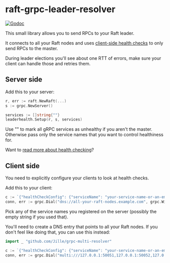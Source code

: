# raft-grpc-leader-resolver

[![Godoc](https://godoc.org/github.com/Jille/raft-grpc-leader-resolver?status.svg)](https://godoc.org/github.com/Jille/raft-grpc-leader-resolver)

This small library allows you to send RPCs to your Raft leader.

It connects to all your Raft nodes and uses [client-side health checks](https://github.com/grpc/proposal/blob/master/A17-client-side-health-checking.md) to only send RPCs to the master.

During leader elections you'll see about one RTT of errors, make sure your client can handle those and retries them.

## Server side

Add this to your server:

```go
r, err := raft.NewRaft(...)
s := grpc.NewServer()

services := []string{""}
leaderhealth.Setup(r, s, services)
```

Use "" to mark all gRPC services as unhealthy if you aren't the master. Otherwise pass only the service names that you want to control healthiness for.

Want to [read more about health checking](https://github.com/grpc/proposal/blob/master/A17-client-side-health-checking.md)?

## Client side

You need to explicitly configure your clients to look at health checks.

Add this to your client:

```go
c := `{"healthCheckConfig": {"serviceName": "your-service-name-or-an-empty-string"}}`
conn, err := grpc.Dial("dns://all-your-raft-nodes.example.com", grpc.WithDefaultServiceConfig(c))
```

Pick any of the service names you registered on the server (possibly the empty string if you used that).

You'll need to create a DNS entry that points to all your Raft nodes. If you don't feel like doing that, you can use this instead:

```go
import _ "github.com/Jille/grpc-multi-resolver"

c := `{"healthCheckConfig": {"serviceName": "your-service-name-or-an-empty-string"}}`
conn, err := grpc.Dial("multi:///127.0.0.1:50051,127.0.0.1:50052,127.0.0.1:50053", grpc.WithDefaultServiceConfig(c))
```
